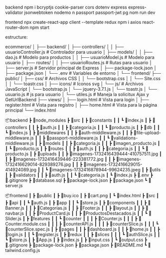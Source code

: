 backend
npm i bcryptjs cookie-parser cors dotenv express express-validator jsonwebtoken nodemo
n passport passport-jwt pg
nom run dev


frontend
npx create-react-app client --template redux
npm i axios react-router-dom
npm start




estructure:

ecommerce/
│
├── backend/
│   ├── controllers/
│   │   ├── usuarioController.js # Controlador para usuario
│   ├── models/
│   │   ├── dao.js          # Modelo para productos
│   │   ├── usuarioModel.js          # Modelo para usuario
│   ├── routes/
│   │   ├── usuarioRoutes.js    # Rutas para usuario
│   ├── server.js               # Servidor principal de Express
│   ├── package-lock.json
│   ├── package.json
│   └── .env                    # Variables de entorno
│
└── frontend/
    ├── public/
    │   ├── css/                # Archivos CSS
    │   │   └── bootstrap.css
    │   │   └── Site.css
    │   │   └── toastr.css
    │   ├── icons/              # Iconos svg
    │   └── js/                 # Archivos JavaScript
    │       └── bootstrap.js
    │       └── jquery-3.7.1.js
    │       └── toastr.js
    │       └── usuario.js       # js para usuario
    │       └── utiles.js       # Maneja la solicitux Ajax y GetUrlBackend
    ├── views/
    │   ├── login.html           # Vista para login
    │   ├── register.html        # Vista para registro
    │   ├── home.html            # Vista para la página principal
    └── index.html    


📦backend
 ┣ 📂node_modules
 ┣ 📂src
 ┃ ┣ 📂constants
 ┃ ┃ ┗ 📜index.js
 ┃ ┣ 📂controllers
 ┃ ┃ ┣ 📜auth.js
 ┃ ┃ ┣ 📜categoria.js
 ┃ ┃ ┗ 📜producto.js
 ┃ ┣ 📂db
 ┃ ┃ ┗ 📜index.js
 ┃ ┣ 📂middlewares
 ┃ ┃ ┣ 📜auth-middleware.js
 ┃ ┃ ┣ 📜file-upload-middleware.js
 ┃ ┃ ┣ 📜passport-middleware.js
 ┃ ┃ ┗ 📜validations-middleware.js
 ┃ ┣ 📂models
 ┃ ┃ ┣ 📜categoria.js
 ┃ ┃ ┣ 📜imagen_producto.js
 ┃ ┃ ┗ 📜producto.js
 ┃ ┣ 📂routes
 ┃ ┃ ┣ 📜auth.js
 ┃ ┃ ┣ 📜categoria.js
 ┃ ┃ ┗ 📜producto.js
 ┃ ┣ 📂uploads
 ┃ ┃ ┣ 📜imagenes-1732416439444-410757511.jpg
 ┃ ┃ ┣ 📜imagenes-1732416439446-223381772.jpg
 ┃ ┃ ┣ 📜imagenes-1732416629014-829389276.jpg
 ┃ ┃ ┣ 📜imagenes-1732416629015-414924089.jpg
 ┃ ┃ ┗ 📜imagenes-1732416878944-99624235.jpeg
 ┃ ┣ 📂utils
 ┃ ┣ 📂validators
 ┃ ┃ ┣ 📜auth.js
 ┃ ┃ ┗ 📜categoria.js
 ┃ ┗ 📜index.js
 ┣ 📜.env
 ┣ 📜.gitignore
 ┣ 📜database.sql
 ┣ 📜package-lock.json
 ┣ 📜package.json
 ┗ 📜server.js

📦frontend
 ┃ ┣ 📂public
 ┃ ┣ 📜buy.ico
 ┃ ┣ 📜cart.png
 ┃ ┗ 📜index.html
 ┣ 📂src
 ┃ ┣ 📂api
 ┃ ┃ ┗ 📜auth.js
 ┃ ┣ 📂app
 ┃ ┃ ┗ 📜store.js
 ┃ ┣ 📂components
 ┃ ┃ ┣ 📜Banner.js
 ┃ ┃ ┣ 📜Categorías.js
 ┃ ┃ ┣ 📜Footer.js
 ┃ ┃ ┣ 📜layout.js
 ┃ ┃ ┣ 📜navbar.js
 ┃ ┃ ┣ 📜ProductCard.js
 ┃ ┃ ┣ 📜ProductosDestacados.js
 ┃ ┃ ┗ 📜Slider.js
 ┃ ┣ 📂features
 ┃ ┃ ┗ 📂counter
 ┃ ┃ ┃ ┣ 📜Counter.js
 ┃ ┃ ┃ ┣ 📜Counter.module.css
 ┃ ┃ ┃ ┣ 📜counterAPI.js
 ┃ ┃ ┃ ┣ 📜counterSlice.js
 ┃ ┃ ┃ ┗ 📜counterSlice.spec.js
 ┃ ┣ 📂pages
 ┃ ┃ ┣ 📜dashboard.js
 ┃ ┃ ┣ 📜home.js
 ┃ ┃ ┣ 📜login.js
 ┃ ┃ ┗ 📜register.js
 ┃ ┣ 📂redux
 ┃ ┃ ┣ 📂slices
 ┃ ┃ ┃ ┗ 📜authSlice.js
 ┃ ┃ ┗ 📜store.js
 ┃ ┣ 📜App.js
 ┃ ┣ 📜index.js
 ┃ ┣ 📜input.css
 ┃ ┗ 📜output.css
 ┣ 📜.gitignore
 ┣ 📜package-lock.json
 ┣ 📜package.json
 ┣ 📜README.md
 ┗ 📜tailwind.config.js